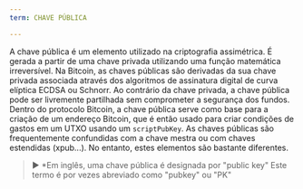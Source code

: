 ```yaml
---
term: CHAVE PÚBLICA

---
```

A chave pública é um elemento utilizado na criptografia assimétrica. É gerada a partir de uma chave privada utilizando uma função matemática irreversível. Na Bitcoin, as chaves públicas são derivadas da sua chave privada associada através dos algoritmos de assinatura digital de curva elíptica ECDSA ou Schnorr. Ao contrário da chave privada, a chave pública pode ser livremente partilhada sem comprometer a segurança dos fundos. Dentro do protocolo Bitcoin, a chave pública serve como base para a criação de um endereço Bitcoin, que é então usado para criar condições de gastos em um UTXO usando um `scriptPubKey`. As chaves públicas são frequentemente confundidas com a chave mestra ou com chaves estendidas (xpub...). No entanto, estes elementos são bastante diferentes.

> ► *Em inglês, uma chave pública é designada por "public key" Este termo é por vezes abreviado como "pubkey" ou "PK"